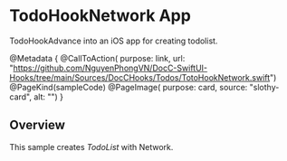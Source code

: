 # TodoHookNetwork App

TodoHookAdvance into an iOS app for creating todolist.

@Metadata {
  @CallToAction(
                purpose: link,
                url: "https://github.com/NguyenPhongVN/DocC-SwiftUI-Hooks/tree/main/Sources/DocCHooks/Todos/TotoHookNetwork.swift")
  @PageKind(sampleCode)
  @PageImage(
             purpose: card, 
             source: "slothy-card", 
             alt: "")
}

## Overview

This sample creates _TodoList_ with Network.
